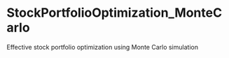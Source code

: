 # StockPortfolioOptimization_MonteCarlo
Effective stock portfolio optimization using Monte Carlo simulation
